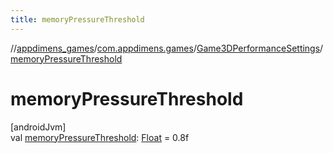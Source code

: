 ```yaml
---
title: memoryPressureThreshold
---
```

//[appdimens_games](../../../index.html)/[com.appdimens.games](../index.html)/[Game3DPerformanceSettings](index.html)/[memoryPressureThreshold](memory-pressure-threshold.html)



# memoryPressureThreshold



[androidJvm]\
val [memoryPressureThreshold](memory-pressure-threshold.html): [Float](https://kotlinlang.org/api/core/kotlin-stdlib/kotlin/-float/index.html) = 0.8f



